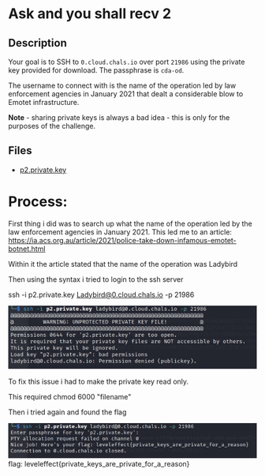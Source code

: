 # Ask and you shall recv 2

## Description

Your goal is to SSH to `0.cloud.chals.io` over port `21986` using the private key provided for download. The passphrase is `cda-od`.

The username to connect with is the name of the operation led by law enforcement agencies in January 2021 that dealt a considerable blow to Emotet infrastructure.

**Note** - sharing private keys is always a bad idea - this is only for the purposes of the challenge.

## Files

* [p2.private.key](files/p2.private.key)

# Process:

First thing i did was to search up what the name of the operation led by the law enforcement agencies in January 2021. This led me to an article: https://ia.acs.org.au/article/2021/police-take-down-infamous-emotet-botnet.html

Within it the article stated that the name of the operation was Ladybird

Then using the syntax i tried to login to the ssh server

ssh -i p2.private.key Ladybird@0.cloud.chals.io -p 21986

![Too%20open.png](https://github.com/Reflex18/Level-effect-CTF/blob/main/Networking/Ask%20and%20you%20shall%20recv%202/files/Too%20open.png)

To fix this issue i had to make the private key read only.

This required chmod 6000 "filename"

Then i tried again and found the flag

![Flag%20obtained.png](https://github.com/Reflex18/Level-effect-CTF/blob/main/Networking/Ask%20and%20you%20shall%20recv%202/files/Flag%20obtained.png)
flag: leveleffect{private_keys_are_private_for_a_reason}
